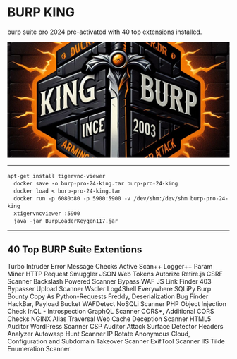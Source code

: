 <h1>BURP KING</h1>
<p>
  burp suite pro 2024 pre-activated with 40 top extensions installed.
</p>
<img src='https://github.com/dewebdes/burpsuite-docker-king/blob/main/images/kingburp.jpg'>
<hr>
<code>apt-get install tigervnc-viewer
  docker save -o burp-pro-24-king.tar burp-pro-24-king
  docker load < burp-pro-24-king.tar
  docker run -p 6080:80 -p 5900:5900 -v /dev/shm:/dev/shm burp-pro-24-king
  xtigervncviewer :5900
  java -jar BurpLoaderKeygen117.jar</code>
<hr>
<h2>40 Top BURP Suite Extentions</h2>
<p>
  Turbo Intruder
Error Message Checks
Active Scan++
Logger++
Param Miner
HTTP Request Smuggler
JSON Web Tokens
Autorize
Retire.js
CSRF Scanner
Backslash Powered Scanner
Bypass WAF
JS Link Finder
403 Bypasser
Upload Scanner
Wsdler
Log4Shell Everywhere
SQLiPy
Burp Bounty
Copy As Python-Requests
Freddy, Deserialization Bug Finder
HackBar, Payload Bucket
WAFDetect
NoSQLi Scanner
PHP Object Injection Check
InQL - Introspection GraphQL Scanner
CORS*, Additional CORS Checks
NGINX Alias Traversal 
Web Cache Deception Scanner
HTML5 Auditor
WordPress Scanner
CSP Auditor
Attack Surface Detector
Headers Analyzer
Autowasp
Hunt Scanner
IP Rotate
Anonymous Cloud, Configuration and Subdomain Takeover Scanner
ExifTool Scanner
IIS Tilde Enumeration Scanner
</p>
